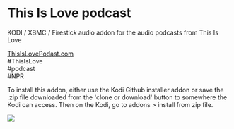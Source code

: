 This Is Love podcast
=============================

KODI / XBMC / Firestick audio addon for the audio podcasts from This Is Love

<a href="https://thisislovepodcast.com">ThisIsLovePodast.com</a><br>
#ThisIsLove<br>
#podcast<br>
#NPR<br>

To install this addon, either use the Kodi Github installer addon or save the .zip file downloaded from the 'clone or download' button to somewhere the Kodi can access. Then on the Kodi, go to addons > install from zip file.

<a href="https://www.thisislovepodcast.com"><img src="https://thisislovepodcast.com/wp-content/themes/love-theme/assets/images/ThisIsLove_SocialShare_1.png">
